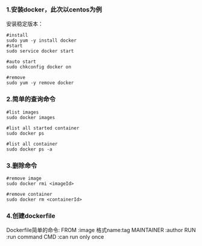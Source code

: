 ### 1.安装docker，此次以centos为例
安装稳定版本：
```shell
#install
sudo yum -y install docker
#start
sudo service docker start

#auto start
sudo chkconfig docker on

#remove
sudo yum -y remove docker
```

### 2.简单的查询命令
```shell
#list images
sudo docker images

#list all started container
sudo docker ps

#list all container
sudo docker ps -a

```

### 3.删除命令
```shell
#remove image 
sudo docker rmi <imageId>

#remove container
sudo docker rm <containerId>
```

### 4.创建dockerfile
Dockerfile简单的命令:
    FROM <image>:image 格式name:tag
    MAINTAINER :author
    RUN       :run command
    CMD       :can run only once
